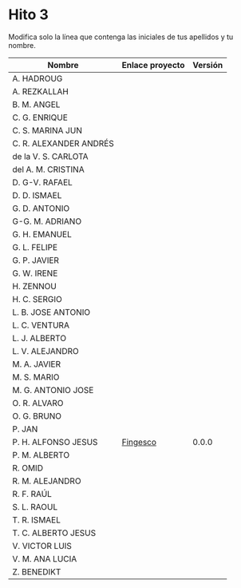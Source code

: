 # Hito 3

Modifica solo la línea que contenga las iniciales de tus apellidos y tu nombre.

| Nombre       | Enlace proyecto                                                                    | Versión      |
| --------------- | ----------------------------------------------------------------------- | -------------- |
| A. HADROUG | <!--enlace-->                                                           | <!--versión--> |
| A. REZKALLAH | <!--enlace-->                                                           | <!--versión--> |
| B. M. ANGEL | <!--enlace-->                                                           | <!--versión--> |
| C. G. ENRIQUE | <!--enlace-->                                                           | <!--versión--> |
| C. S. MARINA JUN | <!--enlace-->                                                           | <!--versión--> |
| C. R. ALEXANDER ANDRÉS | <!--enlace-->                                                           | <!--versión--> |
| de la V. S. CARLOTA | <!--enlace-->                                                           | <!--versión--> |
| del A. M. CRISTINA | <!--enlace-->                                                           | <!--versión--> |
| D. G-V. RAFAEL | <!--enlace-->                                                           | <!--versión--> |
| D. D. ISMAEL | <!--enlace-->                                                           | <!--versión--> |
| G. D. ANTONIO | <!--enlace-->                                                           | <!--versión--> |
| G-G. M. ADRIANO | <!--enlace-->                                                           | <!--versión--> |
| G. H. EMANUEL | <!--enlace-->                                                           | <!--versión--> |
| G. L. FELIPE | <!--enlace-->                                                           | <!--versión--> |
| G. P. JAVIER | <!--enlace-->                                                           | <!--versión--> |
| G. W. IRENE | <!--enlace-->                                                           | <!--versión--> |
| H. ZENNOU | <!--enlace-->                                                           | <!--versión--> |
| H. C. SERGIO | <!--enlace-->                                                           | <!--versión--> |
| L. B. JOSE ANTONIO | <!--enlace-->                                                           | <!--versión--> |
| L. C. VENTURA | <!--enlace-->                                                           | <!--versión--> |
| L. J. ALBERTO | <!--enlace-->                                                           | <!--versión--> |
| L. V. ALEJANDRO | <!--enlace-->                                                           | <!--versión--> |
| M. A. JAVIER | <!--enlace-->                                                           | <!--versión--> |
| M. S. MARIO | <!--enlace-->                                                           | <!--versión--> |
| M. G. ANTONIO JOSE | <!--enlace-->                                                           | <!--versión--> |
| O. R. ALVARO | <!--enlace-->                                                           | <!--versión--> |
| O. G. BRUNO | <!--enlace-->                                                           | <!--versión--> |
| P. JAN | <!--enlace-->                                                           | <!--versión--> |
| P. H. ALFONSO JESUS | [Fingesco](https://github.com/AlfonsoJPH/fingesco)         | 0.0.0 |
| P. M. ALBERTO | <!--enlace-->                                                           | <!--versión--> |
| R. OMID | <!--enlace-->                                                           | <!--versión--> |
| R. M. ALEJANDRO | <!--enlace-->                                                           | <!--versión--> |
| R. F. RAÚL | <!--enlace-->                                                           | <!--versión--> |
| S. L. RAOUL | <!--enlace-->                                                           | <!--versión--> |
| T. R. ISMAEL | <!--enlace-->                                                           | <!--versión--> |
| T. C. ALBERTO JESUS | <!--enlace-->                                                           | <!--versión--> |
| V. VICTOR LUIS | <!--enlace-->                                                           | <!--versión--> |
| V. M. ANA LUCIA | <!--enlace-->                                                           | <!--versión--> |
| Z. BENEDIKT | <!--enlace-->                                                           | <!--versión--> |
